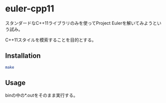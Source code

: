 euler-cpp11
===========

スタンダードなC++11ライブラリのみを使ってProject Eulerを解いてみようという試み。

C++11スタイルを模索することを目的とする。

## Installation

```bash
make
```

## Usage

binの中の*.outをそのまま実行する。
